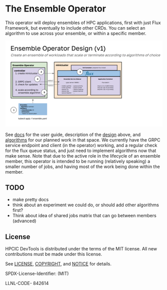 # The Ensemble Operator

This operator will deploy ensembles of HPC applications, first with just Flux Framework, but eventually to include other CRDs. You can select an algorithm to use across your ensemble, or within a specific member.

![docs/img/design.png](docs/img/design.png)

See [docs](docs) for the user guide, description of the [design](docs/design.md) above, and [algorithms](https://github.com/converged-computing/ensemble-operator/blob/main/docs/algorithms.md#algorithms) for our planned work in that space. We currently have the GRPC service endpoint and client (in the operator) working, and a regular check for the flux queue status, and just need to implement algorithms now that make sense. Note that due to the active role in the lifecycle of an ensemble member, this operator is intended to be running (relatively speaking) a smaller number of jobs, and having most of the work being done within the member.

## TODO

 - make pretty docs
 - think about an experiment we could do, or should add other algorithms first?
 - Think about idea of shared jobs matrix that can go between members (advanced)

## License

HPCIC DevTools is distributed under the terms of the MIT license.
All new contributions must be made under this license.

See [LICENSE](https://github.com/converged-computing/cloud-select/blob/main/LICENSE),
[COPYRIGHT](https://github.com/converged-computing/cloud-select/blob/main/COPYRIGHT), and
[NOTICE](https://github.com/converged-computing/cloud-select/blob/main/NOTICE) for details.

SPDX-License-Identifier: (MIT)

LLNL-CODE- 842614

